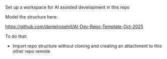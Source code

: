 Set up a workspace for AI assisted development in this repo

Model the structure here:

https://github.com/danielrosehill/AI-Dev-Repo-Template-Oct-2025

To do that:

- Import repo structure without cloning and creating an attachment to this other repo remote 